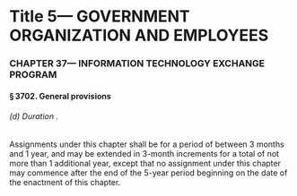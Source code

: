 
# Title 5— GOVERNMENT ORGANIZATION AND EMPLOYEES
### CHAPTER 37— INFORMATION TECHNOLOGY EXCHANGE PROGRAM
#### § 3702. General provisions
###### (d) Duration .

Assignments under this chapter shall be for a period of between 3 months and 1 year, and may be extended in 3-month increments for a total of not more than 1 additional year, except that no assignment under this chapter may commence after the end of the 5-year period beginning on the date of the enactment of this chapter.

